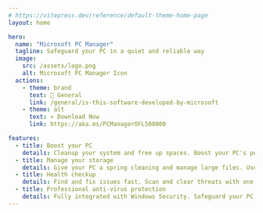 ```yaml
---
# https://vitepress.dev/reference/default-theme-home-page
layout: home

hero:
  name: "Microsoft PC Manager"
  tagline: Safeguard your PC in a quiet and reliable way
  image:
    src: /assets/logo.png
    alt: Microsoft PC Manager Icon
  actions:
    - theme: brand
      text: 🛟 General
      link: /general/is-this-software-developed-by-microsoft
    - theme: alt
      text: ✈️ Download Now
      link: https://aka.ms/PCManagerOFL500000

features:
  - title: Boost your PC
    details: Cleanup your system and free up spaces. Boost your PC's performance.
  - title: Manage your storage
    details: Give your PC a spring cleaning and manage large files. Use storage sense to let Windows free up storage for you.
  - title: Health checkup
    details: Find and fix issues fast. Scan and clear threats with one click.
  - title: Professional anti-virus protection
    details: Fully integrated with Windows Security. Safeguard your PC anytime, anywhere.
---
```


